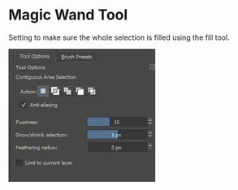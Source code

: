 # Magic Wand Tool

Setting to make sure the whole selection is filled using the fill tool.

![](../.gitbook/assets/image%20%28114%29.png)

